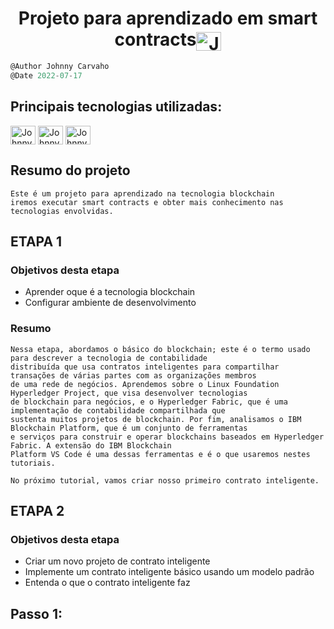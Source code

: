 <h1 align="center">Projeto para aprendizado em smart contracts<img align="center" alt="Johnny-Oficial" height="30" width="40" src="./frontend/src/assets/img/Medalha.svg" /></h1>

```javascript
@Author Johnny Carvaho
@Date 2022-07-17
```

## Principais tecnologias utilizadas: <br/>
<p>
  <img align="center" alt="Johnny-TS" height="30" width="40" src="https://cdn.jsdelivr.net/gh/devicons/devicon/icons/typescript/typescript-original.svg" />
  <img align="center" alt="Johnny-Node" height="30" width="40" src="https://cdn.jsdelivr.net/gh/devicons/devicon/icons/nodejs/nodejs-original.svg" />
  <img align="center" alt="Johnny-MySql" height="30" width="40" src="./Assets/IMG/ibm-blockchain" />
</p>

## Resumo do projeto

```
Este é um projeto para aprendizado na tecnologia blockchain
iremos executar smart contracts e obter mais conhecimento nas 
tecnologias envolvidas. 
```


## ETAPA 1

### Objetivos desta etapa
- Aprender oque é a tecnologia blockchain
- Configurar ambiente de desenvolvimento

### Resumo

```
Nessa etapa, abordamos o básico do blockchain; este é o termo usado para descrever a tecnologia de contabilidade 
distribuída que usa contratos inteligentes para compartilhar transações de várias partes com as organizações membros 
de uma rede de negócios. Aprendemos sobre o Linux Foundation Hyperledger Project, que visa desenvolver tecnologias 
de blockchain para negócios, e o Hyperledger Fabric, que é uma implementação de contabilidade compartilhada que 
sustenta muitos projetos de blockchain. Por fim, analisamos o IBM Blockchain Platform, que é um conjunto de ferramentas 
e serviços para construir e operar blockchains baseados em Hyperledger Fabric. A extensão do IBM Blockchain 
Platform VS Code é uma dessas ferramentas e é o que usaremos nestes tutoriais.

No próximo tutorial, vamos criar nosso primeiro contrato inteligente.
```


## ETAPA 2
### Objetivos desta etapa
- Criar um novo projeto de contrato inteligente
- Implemente um contrato inteligente básico usando um modelo padrão
- Entenda o que o contrato inteligente faz


## Passo 1: 





